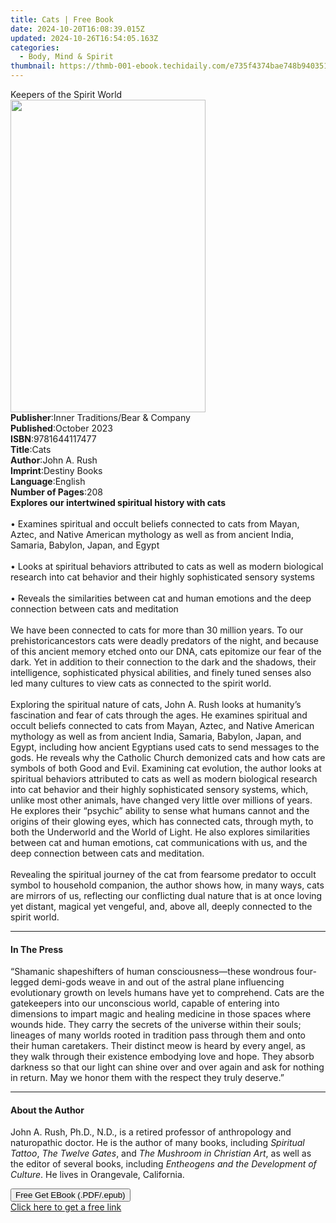 ```yaml
---
title: Cats | Free Book
date: 2024-10-20T16:08:39.015Z
updated: 2024-10-26T16:54:05.163Z
categories:
  - Body, Mind & Spirit
thumbnail: https://thmb-001-ebook.techidaily.com/e735f4374bae748b94035143ffe28289dd468c52f5da56019b2f47313e9864c6.jpg
---
```

<main id="book-container">
  <div class="flex flex-col">
    <div class="book-brief flex-1 py-6 px-4 sm:p-6 md:py-10 md:px-8">
      <!-- brief-->
      <div class="book-brief-main">Keepers of the Spirit World</div>
    </div>
    <div
      class="book-meta-info flex-1 grid gap-4 col-start-1 col-end-3 row-start-1 sm:mb-6 sm:grid-cols-4 lg:gap-6 lg:col-start-2 lg:row-end-6 lg:row-span-6 lg:mb-0"
    >
      <div
        class="book-meta-info-left place-content-center mt-4 p-4 text-sm leading-6 col-start-2 col-span-2 dark:text-slate-400"
      >
        <img
          class="w-full h-500 object-cover rounded-lg sm:h-255 sm:col-span-2 lg:col-span-full"
          src="https://img-001-ebook.techidaily.com/604618af8384e1581109d59925a167a00a8bcc51e559500c99a48c38debf5fb2.jpg"
          alt=""
          width="312"
          height="500"
        />
      </div>
      <div
        class="book-meta-info-right mt-2 col-start-1 row-start-2 col-span-3 self-center"
      >
        <!-- meta data  -->
        <div class="flex flex-col px-4 md:px-8">
          <div class="flex-1">
            <strong>Publisher</strong>:<span class="px-2"
              >Inner Traditions/Bear &amp; Company</span
            >
          </div>
          <div class="flex-1">
            <strong>Published</strong>:<span class="px-2">October 2023</span>
          </div>
          <div class="flex-1">
            <strong>ISBN</strong>:<span class="px-2">9781644117477</span>
          </div>
          <div class="flex-1">
            <strong>Title</strong>:<span class="px-2">Cats</span>
          </div>
          <div class="flex-1">
            <strong>Author</strong>:<span class="px-2">John A. Rush</span>
          </div>
          <div class="flex-1">
            <strong>Imprint</strong>:<span class="px-2">Destiny Books</span>
          </div>
          <div class="flex-1">
            <strong>Language</strong>:<span class="px-2">English</span>
          </div>
          <div class="flex-1">
            <strong>Number of Pages</strong>:<span class="px-2">208</span>
          </div>
        </div>
      </div>
    </div>
    <div class="book-description flex-1 py-6 px-4 sm:p-6 md:py-10 md:px-8">
      <div class="book-description-main">
        <div accordion-content="" id="description">
          <b>Explores our intertwined spiritual history with cats</b
          ><br /><br />• Examines spiritual and occult beliefs connected to cats
          from Mayan, Aztec, and Native American mythology as well as from
          ancient India, Samaria, Babylon, Japan, and Egypt<br /><br />• Looks
          at spiritual behaviors attributed to cats as well as modern biological
          research into cat behavior and their highly sophisticated sensory
          systems<br /><br />• Reveals the similarities between cat and human
          emotions and the deep connection between cats and meditation<br /><br />We
          have been connected to cats for more than 30 million years. To our
          prehistoricancestors cats were deadly predators of the night, and
          because of this ancient memory etched onto our DNA, cats epitomize our
          fear of the dark. Yet in addition to their connection to the dark and
          the shadows, their intelligence, sophisticated physical abilities, and
          finely tuned senses also led many cultures to view cats as connected
          to the spirit world. <br /><br />Exploring the spiritual nature of
          cats, John A. Rush looks at humanity’s fascination and fear of cats
          through the ages. He examines spiritual and occult beliefs connected
          to cats from Mayan, Aztec, and Native American mythology as well as
          from ancient India, Samaria, Babylon, Japan, and Egypt, including how
          ancient Egyptians used cats to send messages to the gods. He reveals
          why the Catholic Church demonized cats and how cats are symbols of
          both Good and Evil. Examining cat evolution, the author looks at
          spiritual behaviors attributed to cats as well as modern biological
          research into cat behavior and their highly sophisticated sensory
          systems, which, unlike most other animals, have changed very little
          over millions of years. He explores their “psychic” ability to sense
          what humans cannot and the origins of their glowing eyes, which has
          connected cats, through myth, to both the Underworld and the World of
          Light. He also explores similarities between cat and human emotions,
          cat communications with us, and the deep connection between cats and
          meditation. <br /><br />Revealing the spiritual journey of the cat
          from fearsome predator to occult symbol to household companion, the
          author shows how, in many ways, cats are mirrors of us, reflecting our
          conflicting dual nature that is at once loving yet distant, magical
          yet vengeful, and, above all, deeply connected to the spirit world.
        </div>
        <div class="accordion-fader"></div>
      </div>
    </div>
    <div class="book-excerpts flex-1 py-6 px-4 sm:p-6 md:py-10 md:px-8">
      <!-- excerpts-->
      <div class="book-excerpts-main">
        <hr />
        <h4 class="placeholder placeholder-heading">
          <span>In The Press</span>
        </h4>
        <p>
          “Shamanic shapeshifters of human consciousness—these wondrous
          four-legged demi-gods weave in and out of the astral plane influencing
          evolutionary growth on levels humans have yet to comprehend. Cats are
          the gatekeepers into our unconscious world, capable of entering into
          dimensions to impart magic and healing medicine in those spaces where
          wounds hide. They carry the secrets of the universe within their
          souls; lineages of many worlds rooted in tradition pass through them
          and onto their human caretakers. Their distinct meow is heard by every
          angel, as they walk through their existence embodying love and hope.
          They absorb darkness so that our light can shine over and over again
          and ask for nothing in return. May we honor them with the respect they
          truly deserve.”
        </p>
      </div>
    </div>
    <div class="book-about-author flex-1 py-6 px-4 sm:p-6 md:py-10 md:px-8">
      <!-- about author-->
      <div class="book-main-author-main">
        <hr />
        <h4 class="placeholder placeholder-heading">
          <span>About the Author</span>
        </h4>
        <p>
          John A. Rush, Ph.D., N.D., is a retired professor of anthropology and
          naturopathic doctor. He is the author of many books, including
          <i>Spiritual Tattoo</i>, <i>The Twelve Gates</i>, and
          <i>The Mushroom in Christian Art</i>, as well as the editor of several
          books, including <i>Entheogens and the Development of Culture</i>. He
          lives in Orangevale, California.
        </p>
      </div>
    </div>
    <div class="book-free-get flex-1 py-6 px-4 sm:p-6 md:py-10 md:px-8">
      <button
        id="btn-free-get"
        class="bg-blue-500 hover:bg-blue-700 text-white font-bold py-2 px-4 rounded"
      >
        Free Get EBook (.PDF/.epub)
      </button>
      <div id="countdown-display" class="px-2 text-lg mt-2"></div>
      <a
        id="free-link"
        class="hidden bg-blue-500 hover:bg-blue-700 text-white font-bold py-2 px-4 rounded"
        href="https://www.ebooks.com/en-us/book/210769675/cats/john-a-rush/"
        target="_blank"
        >Click here to get a free link</a
      >
    </div>
    <script>
      let countdownTime = 0;
      let countdownInterval = null;
      document
        .getElementById('btn-free-get')
        .addEventListener('click', startCountdown);
      function startCountdown() {
        countdownTime = new Date().getTime() + 60000 * 3;
        countdownInterval = setInterval(updateCountdown, 1000);
        document.getElementById('btn-free-get').disabled = true;
        document
          .getElementById('btn-free-get')
          .classList.add('bg-gray-500', 'cursor-not-allowed');
      }
      function updateCountdown() {
        let currentTime = new Date().getTime();
        let timeLeft = countdownTime - currentTime;
        let secondsLeft = Math.floor(timeLeft / 1000);
        document.getElementById('countdown-display').innerHTML =
          `Remaining time: ${secondsLeft} seconds.`;
        if (secondsLeft <= 0) {
          clearInterval(countdownInterval);
          document.getElementById('btn-free-get').classList.add('hidden');
          document.getElementById('free-link').classList.remove('hidden');
          document.getElementById('countdown-display').innerHTML = '';
        }
      }
    </script>
  </div>
</main>

<ins class="adsbygoogle"
      style="display:block"
      data-ad-client="ca-pub-7571918770474297"
      data-ad-slot="8358498916"
      data-ad-format="auto"
      data-full-width-responsive="true"></ins>
    